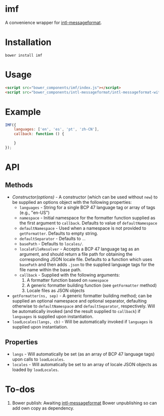 # imf

A convenience wrapper for [intl-messageformat](https://github.com/yahoo/intl-messageformat).

# Installation

`bower install imf`

# Usage

```html
<script src="bower_components/imf/index.js"></script>
<script src="bower_components/intl-messageformat/intl-messageformat-with-locales.min.js"></script>
```

# Example

```js
IMF({
    languages: ['en', 'es', 'pt', 'zh-CN'],
    callback: function () {
        
    }
});
```

# API

## Methods

- *Constructor(options)* - A constructor (which can be used without `new`) to be supplied an options object with the following properties:
  - `languages` - String for a single BCP 47 language tag or array of tags (e.g., "en-US")
  - `namespace` - Initial namespace for the formatter function supplied as the first argument to `callback`. Defaults to value of `defaultNamespace`
  - `defaultNamespace` - Used when a namespace is not provided to `getFormatter`. Defaults to empty string.
  - `defaultSeparator` - Defaults to `.`.
  - `basePath` - Defaults to `locales/`.
  - `localeFileResolver` - Accepts a BCP 47 language tag as an argument, and should return a file path for obtaining the corresponding JSON locale file. Defaults to a function which uses `basePath` and then adds `.json` to the supplied language tags for the file name within the base path.
  - `callback` - Supplied with the following arguments:
    1. A formatter function based on `namespace`
    1. A generic formatter building function (see `getFormatter` method)
    1. Locale files as JSON objects
- `getFormatter(ns, sep)` - A generic formatter building method; can be supplied an optional namespace and optional separator, defaulting otherwise to `defaultNamespace` and `defaultSeparator`, respectively. Will be automatically invoked (and the result supplied to `callback`) if `languages` is supplied upon instantiation.
- `loadLocales(langs, cb)` - Will be automatically invoked if `languages` is supplied upon instantiation. 

## Properties

- `langs` - Will automatically be set (as an array of BCP 47 language tags) upon calls to `loadLocales`.
- `locales` - Will automatically be set to an array of locale JSON objects as loaded by `loadLocales`.


# To-dos

1. Bower publish: Awaiting [intl-messageformat](https://github.com/yahoo/intl-messageformat) Bower unpublishing so can add own copy as dependency.
